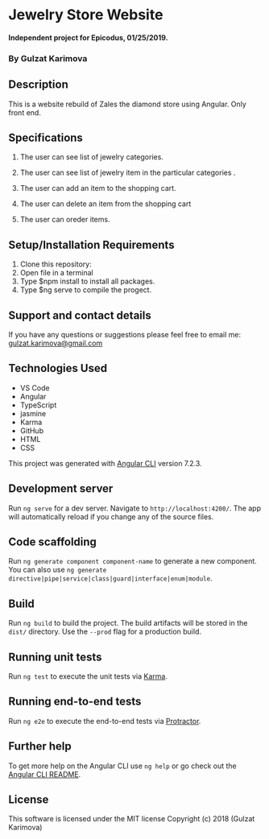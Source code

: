 # Jewelry Store Website

#### Independent project for Epicodus, 01/25/2019.

### By Gulzat Karimova

## Description

This is a website rebuild of Zales the diamond store using Angular. Only front end.

## Specifications

1. The user can see list of jewelry categories.

2. The user can see list of jewelry item in the particular categories
.
3. The user can add an item to the shopping cart.

4. The user can delete an item from the shopping cart

5. The user can oreder items.

## Setup/Installation Requirements

1. Clone this repository: 
2. Open file in a terminal
3. Type $npm install to install all packages.
4. Type $ng serve to compile the progect.

## Support and contact details

If you have any questions or suggestions please feel free to email me: gulzat.karimova@gmail.com

## Technologies Used
* VS Code
* Angular
* TypeScript
* jasmine
* Karma
* GitHub
* HTML
* CSS

This project was generated with [Angular CLI](https://github.com/angular/angular-cli) version 7.2.3.

## Development server

Run `ng serve` for a dev server. Navigate to `http://localhost:4200/`. The app will automatically reload if you change any of the source files.

## Code scaffolding

Run `ng generate component component-name` to generate a new component. You can also use `ng generate directive|pipe|service|class|guard|interface|enum|module`.

## Build

Run `ng build` to build the project. The build artifacts will be stored in the `dist/` directory. Use the `--prod` flag for a production build.

## Running unit tests

Run `ng test` to execute the unit tests via [Karma](https://karma-runner.github.io).

## Running end-to-end tests

Run `ng e2e` to execute the end-to-end tests via [Protractor](http://www.protractortest.org/).

## Further help

To get more help on the Angular CLI use `ng help` or go check out the [Angular CLI README](https://github.com/angular/angular-cli/blob/master/README.md).

## License
This software is licensed under the MIT license
Copyright (c) 2018 (Gulzat Karimova)
